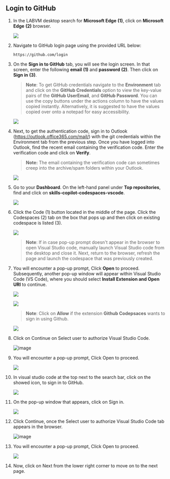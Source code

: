 ## Login to GitHub

1. In the LABVM desktop search for **Microsoft Edge** **(1)**, click on **Microsoft Edge** **(2)** browser.

   ![](../media/Edge.png)

1. Navigate to GitHub login page using the provided URL below:
   ```
   https://github.com/login
   ```
1. On the **Sign in to GitHub** tab, you will see the login screen. In that screen, enter the following **email** **(1)** and **password** **(2)**. Then click on **Sign in** **(3)**. 

   >**Note**: To get GitHub credentials navigate to the **Environment** tab and click on the **GitHub Credentials** option to view the key-value pairs of the **GitHub UserEmail**, and **GitHub Password**. You can use the copy buttons under the actions column to have the values copied instantly. Alternatively, it is suggested to have the values copied over onto a notepad for easy accessibility. 
   
   ![](../media/github-login.png)
          
1. Next, to get the authentication code, sign in to Outlook (https://outlook.office365.com/mail/) with the git credentials within the Environment tab from the previous step. Once you have logged into Outlook, find the recent email containing the verification code. Enter the verification code and click on **Verify**.

   >**Note:** The email containing the verification code can sometimes creep into the archive/spam folders within your Outlook.
   
   ![](../media/authgit.png)
   
1. Go to your **Dashboard**. On the left-hand panel under **Top repositories**, find and click on **skills-copilot-codespaces-vscode**.

   ![](../media/git1.png)

1. Click the Code (1) button located in the middle of the page. Click the Codespaces (2) tab on the box that pops up and then click on existing codespace is listed (3).

   ![](../media/git2.png)

   >**Note**: If in case pop-up prompt doesn't appear in the browser to open Visual Studio code, manually launch Visual Studio code from the desktop and close it. Next, return to the browser, refresh the page and launch the codespace that was previously created.

1. You will encounter a pop-up prompt, Click **Open** to proceed. Subsequently, another pop-up window will appear within Visual Studio Code (VS Code), where you should select **Install Extension and Open URI** to continue.

   ![](../media/open.png)
 
   ![](../media/innovation-1.png)

      >**Note**: Click on **Allow** if the extension **Github Codepsaces** wants to sign in using Github.

   ![](../media/inn-2.png)

1. Click on Continue on Select user to authorize Visual Studio Code.

   ![image](../media/vs-auth.png)
   
1. You will encounter a pop-up prompt, Click Open to proceed.

   ![](../media/open.png)

1. In visual studio code at the top next to the search bar, click on the showed icon, to sign in to GitHub.

   ![](../media/signin-to-githubcopilot-0303.png)

1. On the pop-up window that appears, click on Sign in.
   
   ![](../media/git-cop-sig.png)

1. Click Continue, once the Select user to authorize Visual Studio Code tab appears in the browser.

   ![image](../media/vs-auth.png)

1. You will encounter a pop-up prompt, Click Open to proceed.

   ![](../media/open.png)
   
1. Now, click on Next from the lower right corner to move on to the next page.
